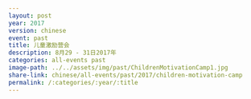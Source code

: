 ```yaml
---
layout: post
year: 2017
version: chinese
event: past
title: 儿童激励营会
description: 8月29 - 31日2017年
categories: all-events past
image-path: ../../assets/img/past/ChildrenMotivationCamp1.jpg
share-link: chinese/all-events/past/2017/children-motivation-camp
permalink: /:categories/:year/:title
---
```

